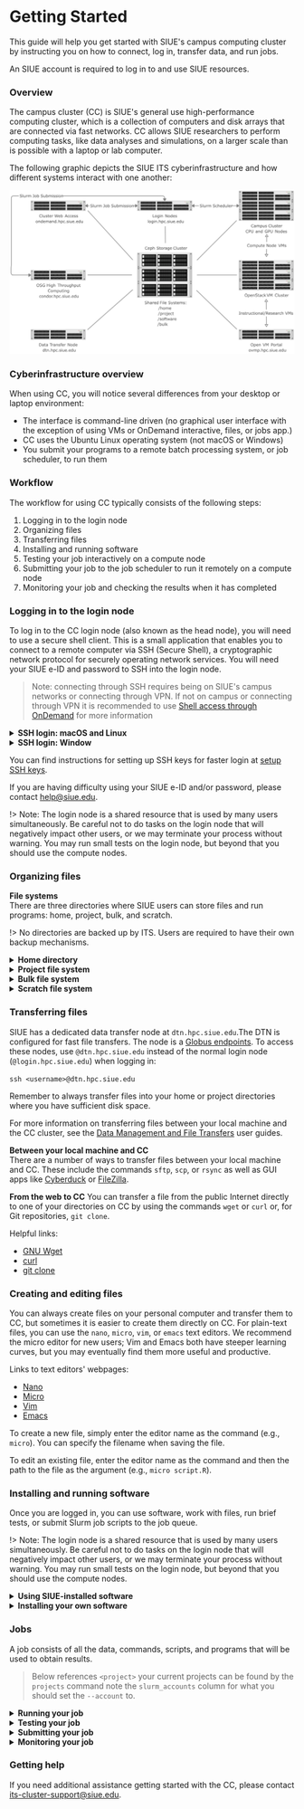 # Getting Started
This guide will help you get started with SIUE's campus computing cluster by instructing you on how to connect, log in, transfer data, and run jobs.

An SIUE account is required to log in to and use SIUE resources.

### Overview
The campus cluster (CC) is SIUE's general use high-performance computing cluster, which is a collection of computers and disk arrays that are connected via fast networks. CC allows SIUE researchers to perform computing tasks, like data analyses and simulations, on a larger scale than is possible with a laptop or lab computer.

The following graphic depicts the SIUE ITS cyberinfrastructure and how different systems interact with one another:

![cyberinfrastructure](../../_media/cyberinfrastructure.png)

### Cyberinfrastructure overview

When using CC, you will notice several differences from your desktop or laptop environment:

* The interface is command-line driven (no graphical user interface with the exception of using VMs or OnDemand interactive, files, or jobs app.)
* CC uses the Ubuntu Linux operating system (not macOS or Windows)
* You submit your programs to a remote batch processing system, or job scheduler, to run them

### Workflow
The workflow for using CC typically consists of the following steps:

1. Logging in to the login node
2. Organizing files
3. Transferring files
4. Installing and running software
5. Testing your job interactively on a compute node
6. Submitting your job to the job scheduler to run it remotely on a compute node
7. Monitoring your job and checking the results when it has completed

### Logging in to the login node
To log in to the CC login node (also known as the head node), you will need to use a secure shell client. This is a small application that enables you to connect to a remote computer via SSH (Secure Shell), a cryptographic network protocol for securely operating network services. You will need your SIUE e-ID and password to SSH into the login node.

> Note: connecting through SSH requires being on SIUE's campus networks or connecting through VPN. If not on campus or connecting through VPN it is recommended to use [Shell access through OnDemand](user_guides/hpc_basics/getting_started_ondemand) for more information

<details>
  <summary>
    <b>SSH login: macOS and Linux</b>
  </summary>

> macOS users can connect to CC using the Terminal application that is natively installed. Linux users can similarly use the natively installed terminal application that comes with their distribution of Linux (e.g., Terminal on Ubuntu).
>
> To connect, open a new terminal window and enter:
>
> ```ssh <username>@login.hpc.siue.edu```
>
> Be sure to substitute your SIUE e-ID as the username. This is the same username for your SIUE email account (e.g., cougar@siue.edu's e-ID is cougar). After entering the command, you will then be prompted to enter your SIUE e-ID password. This is the same password for your SIUE email account.
>
> - Note: There will be no visual feedback as you enter your password. This is a security feature designed to obscure your password and is expected.

</details>

<details>
  <summary>
    <b>SSH login: Window</b>
  </summary>

> Windows users may need to download and install a third-party SSH client to connect to CC. A popular client is PuTTY, which is available through the [developer’s website](https://www.chiark.greenend.org.uk/~sgtatham/putty/latest.html). Another popular option is MobaXterm, which also provides file transfer capabilities. It is also available through the [developer's website](https://mobaxterm.mobatek.net/download-home-edition.html). On Windows 10/11, there is a natively available Windows Terminal that has a [built-in SSH client](https://docs.microsoft.com/en-us/windows/terminal/tutorials/ssh).
>
> To connect using Windows PowerShell, open a new PowerShell window and enter:
>
> ```ssh <username>@login.hpc.siue.edu```
>
> Make sure to substitute your SIUE e-ID as the username. You will then be prompted to enter your SIUE e-ID password.
>
> To connect using Putty, start in the Configuration window under the Session category and enter `login.hpc.siue.edu` as the hostname with port 22 and select Connection type: SSH. Then select Open to open a connection window, enter your SIUE e-ID as the username, and finally enter your SIUE e-ID password.
>
> Your SIUE e-ID is the same username for your SIUE email account (e.g., cougar@siue.edu's e-ID is cougar). Your SIUE e-ID password is the same password for your SIUE email account.
>
> - Note: There will be no visual feedback as you enter your password. This is a security feature designed to obscure your password and is expected.
>
> There are two ways to connect using MobaXterm. If you prefer the command-line interface, select "Start local terminal" and follow the instructions above using the Windows Terminal. If you prefer a GUI interface, select the icon "Session" on the top left corner (or, Sessions > New Session from the menu at the very top of the window). When prompted to choose a session type, choose "SSH." Under "Basic SSH Settings" enter login.hpc.siue.edu as "Remote Host" and enter your SIUE e-ID as the username after checking "Specify Username". Keep the port as 22. There are additional settings below that you may want to adjust as necessary, particularly the Bookmark settings if you want a shortcut. Click OK to open your SSH session. Enter your SIUE e-ID password when prompted for a password.
>
> If you are having issues with the MobaXterm SSH session disconnecting due to timeout/inactivity, click the "Settings" icon from the top menu. Then click to the SSH tab and under "SSH Settings" make sure to check "SSH keepalive" and then click OK. Restart MobaXterm and try again.

</details>

You can find instructions for setting up SSH keys for faster login at [setup SSH keys](user_guides/hpc_basics/setup_ssh_keys.md).

If you are having difficulty using your SIUE e-ID and/or password, please contact help@siue.edu.

!>  Note: The login node is a shared resource that is used by many users simultaneously. Be careful not to do tasks on the login node that will negatively impact other users, or we may terminate your process without warning. You may run small tests on the login node, but beyond that you should use the compute nodes.

### Organizing files
**File systems**  
There are three directories where SIUE users can store files and run programs: home, project, bulk, and scratch.

!> No directories are backed up by ITS. Users are required to have their own backup mechanisms.

<details>
  <summary>
    <b>Home directory</b>
  </summary>

> Your home directory has a default quota of 10 GB of disk space and 100 thousand files, and it is intended for personal configurations and settings as well as software installations. It is not intended for IO-intensive jobs to be run directly from /home.
>
> When you log in to CC, you will always start in your home directory. It will be of the form:
>
>```/home/<e-ID>```
>
> To easily switch to your home directory, enter the command `cd` from the directory you're in.

</details>

<details>
  <summary>
    <b>Project file system</b>
  </summary>

> Project directories are by request only. To request a project directory request a [project storage resource allocation](user_guides/project_and_allocation_management/request_new_allocation).
>
>
> Each project member has access to their project's project directory, where they can store data, scripts, and related files. The project file system should be used for most of your SIUE work, It's also where you can collaborate with your research project. Users can be affiliated and have access to multiple project directories.
>
> A project directory can be located by typing:
>
> ```/project/<project>```
>
> `<project>` is the unique name generated by the user portal type `projects` to see your projects or go to [User Portal Projects Page](https://coldfront.hpc.siue.edu/project/) and click the id of the project which you are trying to find the directories.

</details>

<details>
  <summary>
    <b>Bulk file system</b>
  </summary>

> Bulk directories are by request only. To request a bulk directory request a [bulk storage resource allocation](user_guides/project_and_allocation_management/request_new_allocation).
>
>
> Each project member has access to their project's bulk directory, where they can store larger files and archives. The bulk file system should be used for work requiring large amounts of storage,  Users can be affiliated and have access to multiple bulk directories.
>
> A bulk directory can be located by typing:
>
> ```/bulk/<project>```
>
> `<project>` is the unique name generated by the user portal type `projects` to see your projects or go to [User Portal Projects Page](https://coldfront.hpc.siue.edu/project/) and click the id of the project which you are trying to find the directories.

</details>

<details>
  <summary>
    <b>Scratch file system</b>
  </summary>

> Every compute node has a /scratch directory which is **not** shared. They are unique and local only to the compute nodes. Any files older than a week are automatically deleted.
>
> The scratch directory is useful for jobs that require temporary files or high disk IO where a network storage would result in a significant slowdown.
>
> You can create any directory name in the /scratch directory:
>
> ```mkdir /scratch/<e-ID>```
>
> `/scratch` has a capacity of 500GB to 1TB depending on the node. These directories should only be used for temporary files that are dependent on a currently running job.
>
> ?> Note: The login node does have a `/scratch` directory but should not be used.

</details>

### Transferring files
SIUE has a dedicated data transfer node at `dtn.hpc.siue.edu`.The DTN is configured for fast file transfers. The node is a [Globus endpoints](user_guides/data_management/transfer_files_globus.md). To access these nodes, use `@dtn.hpc.siue.edu` instead of the normal login node (`@login.hpc.siue.edu`) when logging in:

`ssh <username>@dtn.hpc.siue.edu`  

Remember to always transfer files into your home or project directories where you have sufficient disk space.

For more information on transferring files between your local machine and the CC cluster, see the [Data Management and File Transfers](user_guides/data_management/README.md) user guides.

**Between your local machine and CC**  
There are a number of ways to transfer files between your local machine and CC. These include the commands `sftp`, `scp`, or `rsync` as well as GUI apps like [Cyberduck](https://cyberduck.io/) or [FileZilla](https://filezilla-project.org/).

**From the web to CC**
You can transfer a file from the public Internet directly to one of your directories on CC by using the commands `wget` or `curl` or, for Git repositories, `git clone`.

Helpful links:

- [GNU Wget](https://www.gnu.org/software/wget/)
- [curl](https://curl.haxx.se/docs/manpage.html)
- [git clone](https://git-scm.com/docs/git-clone)

### Creating and editing files
You can always create files on your personal computer and transfer them to CC, but sometimes it is easier to create them directly on CC. For plain-text files, you can use the `nano`, `micro`, `vim`, or `emacs` text editors. We recommend the micro editor for new users; Vim and Emacs both have steeper learning curves, but you may eventually find them more useful and productive.

Links to text editors' webpages:

- [Nano](https://www.nano-editor.org/)
- [Micro](https://micro-editor.github.io/)
- [Vim](https://www.vim.org/)
- [Emacs](https://www.gnu.org/software/emacs/)

To create a new file, simply enter the editor name as the command (e.g., `micro`). You can specify the filename when saving the file.

To edit an existing file, enter the editor name as the command and then the path to the file as the argument (e.g., `micro script.R`).

### Installing and running software
Once you are logged in, you can use software, work with files, run brief tests, or submit Slurm job scripts to the job queue.

!>  Note: The login node is a shared resource that is used by many users simultaneously. Be careful not to do tasks on the login node that will negatively impact other users, or we may terminate your process without warning. You may run small tests on the login node, but beyond that you should use the compute nodes.

<details>
  <summary>
    <b>Using SIUE-installed software</b>
  </summary>

> On CC, SIUE maintains software, compilers, and libraries using the `module` system. These may satisfy your computing requirements without any further installations.
>
> To see the list of available software, enter the command:
>
> ```module avail```
>
> To load software based on this list, such as Conda, enter the command:
>
> ```module load anaconda3```
>
> This loads the default version of Python. Then, for example, enter `python` to begin an interactive Python session.
>
> For more information on the software module system, see our [Software Module System user guide](user_guides/software_and_programming/README.md).

</details>

<details>
  <summary>
    <b>Installing your own software</b>
  </summary>

> Researchers are encouraged to install any software, libraries, and packages necessary for their work. Consult the software's documentation on how to install from source or with pre-built binaries. Additionally, for a more controlled and portable computing environment, consider using a [Singularity container](https://singularity.hpcng.org/user-docs/master/) for your software builds. Singularity containers can be requested to be built by ITS Cyberinfrastructure team by contacting its-cluster-support@siue.edu.
>
> For more information on installing software, see the [Software and Programming user guides](user_guides/software_and_programming/README.md).

</details>


### Jobs
A job consists of all the data, commands, scripts, and programs that will be used to obtain results.

> Below references `<project>` your current projects can be found by the `projects` command note the `slurm_accounts` column for what you should set the `--account` to.

<details>
  <summary>
    <b>Running your job</b>
  </summary>

> Because the CC computing cluster is a shared system, we use a job scheduler to manage all requests for resources. The Slurm (Simple Linux Utility for Resource Management) job scheduler is an open-source job scheduler that allocates compute resources on clusters for queued, user-defined jobs. It performs the following functions:
>
> - Schedules user-submitted jobs
> - Allocates user-requested computing resources
> - Processes user-submitted jobs
>
>For more information on creating and submitting Slurm job scripts, see the [Running Jobs](user_guides/hpc_basics/running_jobs.md) user guide. A listing of common Slurm commands can be found [here](https://slurm.schedmd.com/pdfs/summary.pdf).
>
> The compute resources on CC are shared across many projects and users. When a user submits a job with Slurm, resources are divided using a fair share algorithm.

</details>
<details>
  <summary>
    <b>Testing your job</b>
  </summary>

> We recommend that you first test your job interactively on a compute node before submitting it remotely to the Slurm job scheduler, ensuring that you will have quality results after the job completes. You can do this by requesting an interactive session with a compute node using the `salloc` command.
>
> For example, to request four processors for one hour, enter:
>
> ```salloc --ntasks=4 --time=1:00:00 --account=<project>```
>
> Be sure to use the correct account for your jobs. Without the `--account` option, your default account will be used. This is fine if you only have one project account.
>
> After running the command, the job scheduler will add your job to the wait queue.
>
> Once your job starts, you can then test out your scripts and programs to make sure they work properly. Once you are confident that you know how your program will behave, you are ready to submit a job through Slurm.

</details>

<details>
  <summary>
    <b>Submitting your job</b>
  </summary>

> After you have tested your job interactively and achieved the results you want, you can now submit your job to Slurm.
>
> To submit a job, first create a Slurm job script using one of the previously mentioned text editors.
>
> Your job script should look something like this:
>
> ```
> #!/bin/bash
> #SBATCH --ntasks=1
> #SBATCH --cpus-per-task=2
> #SBATCH --mem-per-cpu=1GB
> #SBATCH --time=1:00:00
> #SBATCH --account=<project>
>
> module load anaconda3
> python3 script.py
> ```
>
> The top few lines of the file (that begin with `#SBATCH`) use options to specify the requested resources for your program. Be sure to use the correct account in your job scripts. Without the `--account` option, your default account will be used. This is fine if you only have one project account.
>
> The next set of lines loads the required software modules (`module load ...``). After that, the remaining lines are commands that run your programs.
>
> To submit a job, enter the command:
>
> ```sbatch my.job```
>
> where the argument to the command is the job script's file name (e.g., `my.job`).
>
> Submitted jobs are processed remotely. The process is recorded and written to an output file in the same directory that your job script is stored in. By default, this output file is named `slurm-<jobid>.out`. This is a plain-text file, so you can view it using the `less` command:
>
> `less slurm-<jobid>.out`
>
> For more information on creating and submitting Slurm job scripts, see the [Running Jobs user guide](user_guides/hpc_basics/running_jobs.md).
>

</details>

<details>
  <summary>
    <b>Monitoring your job</b>
  </summary>

> There are several commands you can use to monitor a job after it has been submitted.
>
> The first thing you will want to check is if your job request was queued. Use the `squeue` command to view the status of your jobs, replacing `<username>` with your SIUE e-ID:
>
> `squeue -u <username>`
>
> Each job is assigned a unique job identifier. It is sufficient to use only the numeric portion of the job ID when referencing a job or submitting a ticket.
>
> In the example below, the job 3271 has been placed in the "general" partition (PARTITION) based on its requested time of 1 hour:
>
> ```
> squeue -u cougar
> JOBID PARTITION     NAME     USER ST       TIME  NODES NODELIST(REASON)
> 3271      main   my.job    cougar  R      35:58      1 cc-cpu-01
> ```
>
> The job has been running for 35 minutes and 58 seconds (TIME). It has requested 4 tasks and was allocated 1 node (NODES), which is cc-cpu-01 (NODELIST). The status of the job is "R" (running) (ST).
>
> You can also use the `squeue` command to estimate when your job will start:
>
> `squeue --start -j <jobid>`
>
> If you wish to cancel and remove your job from the queue, you can use the `scancel` command:
>
> `scancel <jobid>`
>Your job may remain in the queue for a short time, but its status will change to "CG" (completing) or "CA" (canceled).

</details>

### Getting help
If you need additional assistance getting started with the CC, please contact its-cluster-support@siue.edu.
